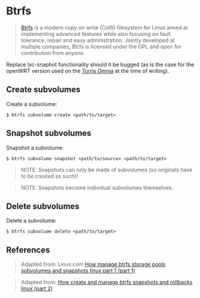 # Btrfs

> [Btrfs][3] is a modern copy on write (CoW) filesystem for Linux aimed at implementing advanced features while also focusing on fault tolerance, repair and easy administration. Jointly developed at multiple companies, Btrfs is licensed under the GPL and open for contribution from anyone.

Replace lxc-snaphot functionality should it be bugged (as is the case for the openWRT version used on the [Turris Omnia][4] at the time of writing).

## Create subvolumes

Create a subvolume:

```
$ btrfs subvolume create <path/to/target>
```


## Snapshot subvolumes
Snapshot a subvolume:
```
$ btrfs subvolume snapshot <path/to/source> <path/to/target>
```

> NOTE: Snapshots can only be made of subvolumes (so originals have to be created as such)!

> NOTE: Snapshots become individual subvolumes themselves.


## Delete subvolumes
Delete a subvolume:
```
$ btrfs subvolume delete <path/to/target>
```


## References

>Adapted from: Linux.com
>[How manage btrfs storage pools subvolumes and snapshots linux part 1 (part 1)][1]

>Adapted from:
[How create and manage btrfs snapshots and rollbacks linux (part 2)][2]



<!-- REFERENCES -->

[1]:https://www.linux.com/learn/how-manage-btrfs-storage-pools-subvolumes-and-snapshots-linux-part-1
[2]: https://www.linux.com/learn/how-create-and-manage-btrfs-snapshots-and-rollbacks-linux-part-2
[3]:https://btrfs.wiki.kernel.org/index.php/Main_Page
[4]:https://omnia.turris.cz/en/


<!-- NGREP ONELINERS

>>> Create a btrfs subvolume:   $ btrfs subvolume create <path/to/target>

>>> Snapshot a btrfs subvolume: $ btrfs subvolume snapshot <path/to/source> <path/to/target>

>>> Delete a btrfs subvolume:   $ btrfs subvolume delete <path/to/target>

-->
